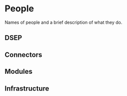 # People 

Names of people and a brief description of what they do.

## DSEP

## Connectors

## Modules

## Infrastructure



